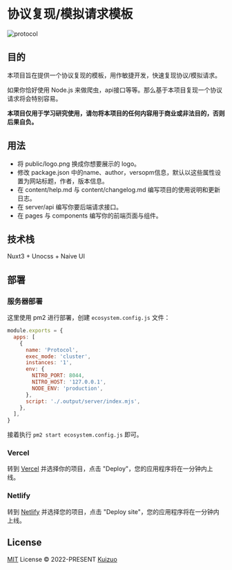 # 协议复现/模拟请求模板

![protocol](https://img.kuizuo.cn/protocol.png)

## 目的

本项目旨在提供一个协议复现的模板，用作敏捷开发，快速复现协议/模拟请求。

如果你恰好使用 Node.js 来做爬虫，api接口等等。那么基于本项目复现一个协议请求将会特别容易。

**本项目仅用于学习研究使用，请勿将本项目的任何内容用于商业或非法目的，否则后果自负。**

## 用法

- 将 public/logo.png 换成你想要展示的 logo。
- 修改 package.json 中的name、author，versopm信息，默认以这些属性设置为网站标题，作者，版本信息。
- 在 content/help.md 与 content/changelog.md 编写项目的使用说明和更新日志。
- 在 server/api 编写你要后端请求接口。
- 在 pages 与 components 编写你的前端页面与组件。

## 技术栈

Nuxt3 + Unocss + Naive UI

## 部署

### 服务器部署

这里使用 pm2 进行部署，创建 `ecosystem.config.js` 文件：

```js
module.exports = {
  apps: [
    {
      name: 'Protocol',
      exec_mode: 'cluster',
      instances: '1',
      env: {
        NITRO_PORT: 8044,
        NITRO_HOST: '127.0.0.1',
        NODE_ENV: 'production',
      },
      script: './.output/server/index.mjs',
    },
  ],
}
```

接着执行 `pm2 start ecosystem.config.js` 即可。

### Vercel

转到 [Vercel](https://vercel.com/new) 并选择你的项目，点击  "Deploy"，您的应用程序将在一分钟内上线。

### Netlify

转到 [Netlify](https://app.netlify.com/start) 并选择您的项目，点击 "Deploy site"，您的应用程序将在一分钟内上线。

## License 

[MIT](./LICENSE) License &copy; 2022-PRESENT [Kuizuo](https://github.com/kuizuo)
